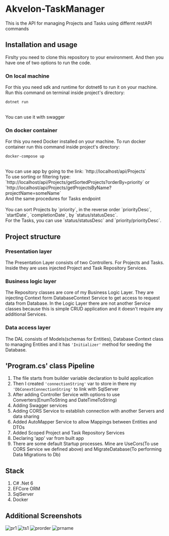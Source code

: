 # Akvelon-TaskManager
This is the API for managing Projects and Tasks using differnt restAPI commands

## Installation and usage
Firslty you need to clone this repository to your environment. And then you have one of two options to run the code.

### On local machine
For this you need sdk and runtime for dotnet6 to run it on your machine.
Run this command on terminal inside project's directory:
```
dotnet run
```
<br>
You can use it with swagger


### On docker container
For this you need Docker installed on your machine.
To run docker container run this command inside project's directory:
```
docker-compose up
```
<br>
You can use app by going to the link: `http://localhost/api/Projects`
<br>
To use sorting or filtering type: 
`http://localhost/api/Projects/getSortedProjects?orderBy=priority` 
or `http://localhost/api/Projects/getProjectsByName?projectName=someName`
<br>
And the same procedures for Tasks endpoint<br><br>
You can sort Projects by `priority`, in the reverse order `priorityDesc`, `startDate`, `completionDate`, by `status/statusDesc`.<br>
For the Tasks, you can use `status/statusDesc` and `priority/priorityDesc`.

## Project structure
### Presentation layer
The Presentation Layer consists of two Controllers. For Projects and Tasks. Inside they are uses injected Project and Task Repository Services. 
### Business logic layer
The Repository classes are core of my Business Logic Layer. They are injecting Context form DatabaseContext Service to get access to request data from Database. In the Logic Layer there are not another Service classes because this is simple CRUD application and it doesn't require any additional Services.
### Data access layer
The DAL consists of Models(schemas for Entities), Database Context class to managing Entities and it has `'Initializer'` method for seeding the Database.<br>

## 'Program.cs' class Pipeline
1) The file starts from builder variable declaration to build application
2) Then I created `'connectionString'` var to store in there my `'DbConextConnectionString'` to link with SqlServer
3) After adding Controller Service with options to use Converters(EnumToString and DateTimeToString)
4) Adding Swagger services
5) Adding CORS Service to establish connection with another Servers and data sharing
6) Added AutoMapper Service to allow Mappings between Entities and DTOs
7) Added Scoped Project and Task Repository Services
8) Declaring 'app' var from built app
9) There are some default Startup processes. Mine are UseCors(To use CORS Service we defined above) and MigrateDatabase(To performing Data Migrations to Db)<br>

## Stack 
1) C# .Net 6
2) EFCore ORM 
3) SqlServer
4) Docker

## Additional Screenshots
![pr1](https://user-images.githubusercontent.com/74262437/207388274-22c609aa-5804-4425-b343-91933944ea25.png)
![ts1](https://user-images.githubusercontent.com/74262437/207388362-65d5ac34-ef41-4797-8ceb-e504a9bf683c.png)
![prorder](https://user-images.githubusercontent.com/74262437/207388447-20e718f2-6755-40c1-8794-432b58675ffc.png)
![prname](https://user-images.githubusercontent.com/74262437/207388547-4a3ec531-0b17-44f7-a669-4b84ced313a5.png)

